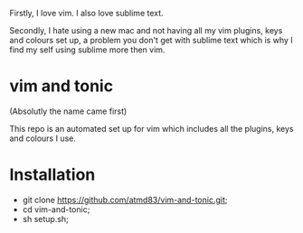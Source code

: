 Firstly, I love vim. I also love sublime text.

Secondly, I hate using a new mac and not having all my vim plugins, keys and colours set up, a problem you don't get with sublime text which is why I find my self using sublime more then vim.


vim and tonic
=============
(Absolutly the name came first)

This repo is an automated set up for vim which includes all the plugins, keys and colours I use.


Installation
====

- git clone https://github.com/atmd83/vim-and-tonic.git;
- cd vim-and-tonic;
- sh setup.sh;
